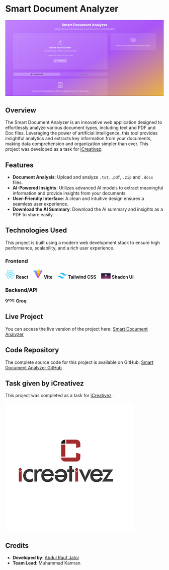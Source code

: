 # Smart Document Analyzer

![Smart Document Analyzer Screenshot](public/image.png)

## Overview

The Smart Document Analyzer is an innovative web application designed to effortlessly analyze various document types, including text and PDF and Doc files. Leveraging the power of artificial intelligence, this tool provides insightful analytics and extracts key information from your documents, making data comprehension and organization simpler than ever. This project was developed as a task for [iCreativez](https://www.icreativez.com/).

## Features

- **Document Analysis**: Upload and analyze `.txt`, `.pdf`, `.zip` and `.docx` files.
- **AI-Powered Insights**: Utilizes advanced AI models to extract meaningful information and provide insights from your documents.
- **User-Friendly Interface**: A clean and intuitive design ensures a seamless user experience.
- **Download the AI Summary**: Download the AI summary and insights as a PDF to share easily.

## Technologies Used

This project is built using a modern web development stack to ensure high performance, scalability, and a rich user experience.

### Frontend

<img src="public/react_logo.png" alt="React" width="30"/> **React** &nbsp;&nbsp; 
<img src="public/vite_logo.png" alt="Vite" width="30"/> **Vite** &nbsp;&nbsp;
<img src="public/tailwind_css_logo.png" alt="Tailwind CSS" width="30"/> **Tailwind CSS** &nbsp;&nbsp;
<img src="public/shadcn_ui_logo.png" alt="Shadcn UI" width="30"/> **Shadcn UI**

### Backend/API

<img src="public/groq_logo.png" alt="Groq" width="30"/> **Groq**


## Live Project

You can access the live version of the project here: [Smart Document Analyzer](https://smart-document-analyzer.vercel.app/)

## Code Repository

The complete source code for this project is available on GitHub: [Smart Document Analyzer GitHub](https://github.com/Raufjatoi/Smart-Document-Analyzer)

## Task given by iCreativez

This project was completed as a task for [iCreativez](https://www.icreativez.com/).

![iCreativez Logo](public/icreativez_logo.png)

## Credits

- **Developed by**: [Abdul Rauf Jatoi](https://raufjatoi.vercel.app/)
- **Team Lead**: Muhammad Kamran